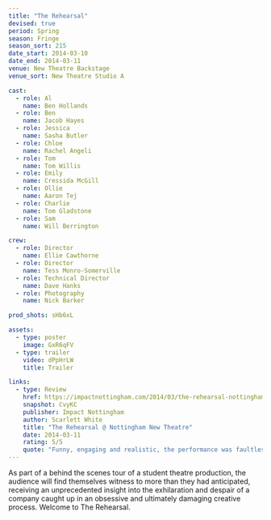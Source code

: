 ```yaml
---
title: "The Rehearsal"
devised: true
period: Spring
season: Fringe
season_sort: 215
date_start: 2014-03-10
date_end: 2014-03-11
venue: New Theatre Backstage
venue_sort: New Theatre Studio A

cast:
  - role: Al
    name: Ben Hollands
  - role: Ben
    name: Jacob Hayes
  - role: Jessica
    name: Sasha Butler
  - role: Chloe
    name: Rachel Angeli
  - role: Tom
    name: Tom Willis
  - role: Emily
    name: Cressida McGill
  - role: Ollie
    name: Aaron Tej
  - role: Charlie
    name: Tom Gladstone
  - role: Sam
    name: Will Berrington

crew:
  - role: Director
    name: Ellie Cawthorne
  - role: Director
    name: Tess Monro-Somerville
  - role: Technical Director
    name: Dave Hanks
  - role: Photography
    name: Nick Barker

prod_shots: sHb6xL

assets:
  - type: poster
    image: GxR6qFV
  - type: trailer
    video: dPpHrLW
    title: Trailer

links:
  - type: Review
    href: https://impactnottingham.com/2014/03/the-rehearsal-nottingham-new-theatre/
    snapshot: CvyKC
    publisher: Impact Nottingham 
    author: Scarlett White
    title: "The Rehearsal @ Nottingham New Theatre"
    date: 2014-03-11
    rating: 5/5
    quote: "Funny, engaging and realistic, the performance was faultless and made for extremely witty and entertaining evening."
---
```


As part of a behind the scenes tour of a student theatre production, the audience will find themselves witness to more than they had anticipated, receiving an unprecedented insight into the exhilaration and despair of a company caught up in an obsessive and ultimately damaging creative process. Welcome to The Rehearsal.
